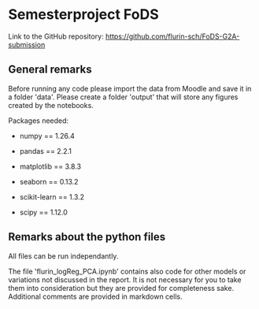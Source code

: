 # Semesterproject FoDS

Link to the GitHub repository: https://github.com/flurin-sch/FoDS-G2A-submission

## General remarks

Before running any code please import the data from Moodle and save it in a folder 'data'. 
Please create a folder 'output' that will store any figures created by the notebooks.

Packages needed:

- numpy == 1.26.4

- pandas == 2.2.1

- matplotlib == 3.8.3

- seaborn == 0.13.2

- scikit-learn == 1.3.2

- scipy == 1.12.0

## Remarks about the python files

All files can be run independantly.

The file 'flurin_logReg_PCA.ipynb' contains also code for other models or variations not discussed in the report. 
It is not necessary for you to take them into consideration but they are provided for completeness sake. 
Additional comments are provided in markdown cells.
